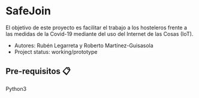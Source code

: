 # SafeJoin
El objetivo de este proyecto es facilitar el trabajo a los hosteleros frente a las medidas de la Covid-19 mediante del uso del Internet de las Cosas (IoT). 

* Autores: Rubén Legarreta y Roberto Martínez-Guisasola
* Project status: working/prototype

## Pre-requisitos 📋
Python3
